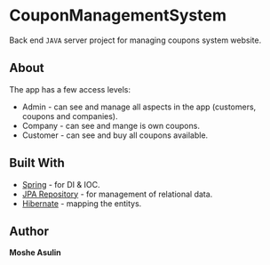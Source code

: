 # CouponManagementSystem
Back end `JAVA` server project for managing coupons system website.

## About
The app has a few access levels:
* Admin - can see and manage all aspects in the app (customers, coupons and companies).
* Company - can see and mange is own coupons.
* Customer - can see and buy all coupons available.

## Built With
* [Spring](https://spring.io) - for DI & IOC.
* [JPA Repository](https://docs.spring.io/spring-data/jpa/docs/current/reference/html/#jpa.repositories) - for management of relational data.
* [Hibernate](https://hibernate.org/) - mapping the entitys.

## Author

**Moshe Asulin**
